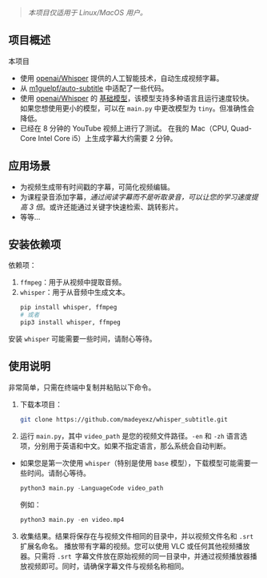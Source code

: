 




> *本项目仅适用于 Linux/MacOS 用户。*
## 项目概述
本项目

- 使用 [openai/Whisper](https://github.com/openai/whisper) 提供的人工智能技术，自动生成视频字幕。
- 从 [m1guelpf/auto-subtitle](https://github.com/m1guelpf/auto-subtitle) 中适配了一些代码。
- 使用 [openai/Whisper](https://github.com/openai/whisper) 的 [基础模型](https://github.com/openai/whisper#available-models-and-languages)，该模型支持多种语言且运行速度较快。如果您想使用更小的模型，可以在 `main.py` 中更改模型为 `tiny`。但准确性会降低。
- 已经在 8 分钟的 YouTube 视频上进行了测试。 在我的 Mac（CPU, Quad-Core Intel Core i5）上生成字幕大约需要 2 分钟。

## 应用场景
- 为视频生成带有时间戳的字幕，可简化视频编辑。
- 为课程录音添加字幕，*通过阅读字幕而不是听取录音，可以让您的学习速度提高 3 倍*。或许还能通过关键字快速检索、跳转影片。
- 等等...

## 安装依赖项
依赖项：
1. `ffmpeg`：用于从视频中提取音频。
2. `whisper`：用于从音频中生成文本。
    ``` bash
    pip install whisper, ffmpeg
    # 或者
    pip3 install whisper, ffmpeg
    ```

安装 `whisper` 可能需要一些时间，请耐心等待。
## 使用说明
非常简单，只需在终端中复制并粘贴以下命令。

1. 下载本项目：
    ``` bash
    git clone https://github.com/madeyexz/whisper_subtitle.git
    ```

2. 运行 `main.py`，其中 `video_path` 是您的视频文件路径。`-en` 和 `-zh` 语言选项，分别用于英语和中文。如果不指定语言，那么系统会自动判断。
- 如果您是第一次使用 `whisper`（特别是使用 `base` 模型），下载模型可能需要一些时间。请耐心等待。
    ``` python
    python3 main.py -LanguageCode video_path
    ```
    例如：
   ```python
   python3 main.py -en video.mp4
   ```
3. 收集结果。结果将保存在与视频文件相同的目录中，并以视频文件名和 `.srt` 扩展名命名。
播放带有字幕的视频。您可以使用 VLC 或任何其他视频播放器。只需将 `.srt `字幕文件放在原始视频的同一目录中，并通过视频播放器播放视频即可。同时，请确保字幕文件与视频名称相同。